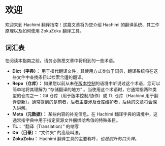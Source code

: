 # 欢迎
欢迎来到 Hachimi 翻译指南！这篇文章将为您介绍 Hachimi 的翻译系统、其工作原理以及如何使用 ZokuZoku 翻译工具。

## 词汇表
在阅读本指南之前，请务必熟悉文章中将用到的一些术语。
- **Dict（字典）：** 用于指代翻译文件，其使用方式类似于词典，翻译系统将在这些文件中查找条目以检索合适的翻译。
- **Repo（仓库）：** 如果您以前从未在[版本控制](https://zh.m.wikipedia.org/wiki/%E7%89%88%E6%9C%AC%E6%8E%A7%E5%88%B6)的语境中听说过这个术语，您可以简单地将其理解为 “存储翻译的地方” 。当使用这个术语时，它通常指两种类型的仓库之一：Git 仓库（用于版本控制/协作）或 TL 仓库（Hachimi 用于翻译更新）。通常提到的是前者，后者主要涉及仓库维护者，后续的文章将会深入讲解。
- **Meta（元数据）：** 某些内容的补充信息。在 Hachimi 翻译字典的语境中，这通常指字典中用于指定资源文件捆绑哈希值的特殊条目。
- **TL：** “翻译（Translation）” 的缩写
- **Dir（目录）：** “文件夹” 的高级叫法。
- **ZokuZoku：** Hachimi 翻译工具的主要称呼，*也是创升的口头禅*。